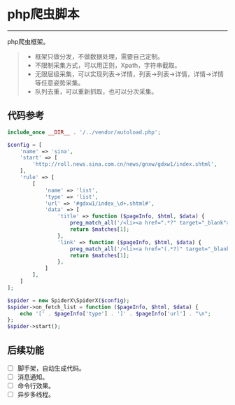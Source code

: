 # php爬虫脚本

------

php爬虫框架。

> * 框架只做分发，不做数据处理，需要自己定制。
> * 不限制采集方式，可以用正则，Xpath，字符串截取。
> * 无限层级采集，可以实现列表->详情，列表->列表->详情，详情->详情等任意姿势采集。
> * 队列去重，可以重新抓取，也可以分次采集。

## 代码参考
```php
include_once __DIR__ . '/../vendor/autoload.php';

$config = [
    'name' => 'sina',
    'start' => [
        'http://roll.news.sina.com.cn/news/gnxw/gdxw1/index.shtml',
    ],
    'rule' => [
        [
            'name' => 'list',
            'type' => 'list',
            'url' => '#gdxw1/index_\d+.shtml#',
            'data' => [
                'title' => function ($pageInfo, $html, $data) {
                    preg_match_all('/<li><a href=".*?" target="_blank">(.*?)<\/a><span>/i', $html, $matches);
                    return $matches[1];
                },
                'link' => function ($pageInfo, $html, $data) {
                    preg_match_all('/<li><a href="(.*?)" target="_blank">(.*?)<\/a><span>/i', $html, $matches);
                    return $matches[1];
                },
            ]
        ],
    ]
];

$spider = new SpiderX\SpiderX($config);
$spider->on_fetch_list = function ($pageInfo, $html, $data) {
    echo '[' . $pageInfo['type'] . ']' . $pageInfo['url'] . "\n";
};
$spider->start();
```


## 后续功能

- [ ] 脚手架，自动生成代码。
- [ ] 消息通知。
- [ ] 命令行效果。
- [ ] 异步多线程。

